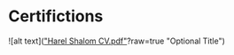 # Certifictions

<!-- ![alt text](Diploma_rz.png?raw=true "Optional Title") -->
![alt text](["Harel Shalom CV.pdf"](https://github.com/RL20/Certifications/blob/main/Harel%20Shalom%20CV.pdf)?raw=true "Optional Title")

